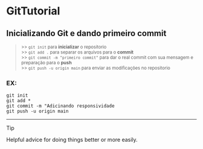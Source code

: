# GitTutorial
## Inicializando Git e dando primeiro commit
><sup>>> `git init` para **inicializar** o repositorio</sup><br>
><sup>>> `git add .` para separar os arquivos para o **commit**</sup><br>
><sup>>> `git commit -m "primeiro commit"` para dar o real commit com sua mensagem e preparação para o **push**</sup><br>
><sup>>> `git push -u origin main` para enviar as modificações no repositorio</sup>
### EX:

`git init `<br>
`git add *`<br>
`git commit -m "Adicinando responsividade`<br>
`git push -u origin main`<br>

---


> [!TIP]
> Helpful advice for doing things better or more easily.

